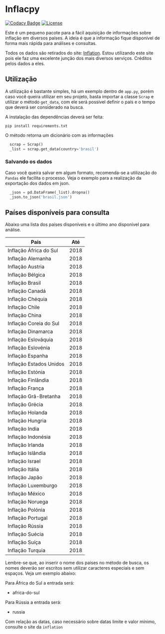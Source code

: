 # Inflacpy

[![Codacy Badge](https://api.codacy.com/project/badge/Grade/f2be9f8d8d544d46a17f7ce6910218a0)](https://www.codacy.com/app/M3nin0/inflacpy?utm_source=github.com&amp;utm_medium=referral&amp;utm_content=M3nin0/inflacpy&amp;utm_campaign=Badge_Grade)
[![License](https://img.shields.io/badge/License-BSD%202--Clause-orange.svg)](https://opensource.org/licenses/BSD-2-Clause)

Este é um pequeno pacote para a fácil aquisição de informações sobre inflação em diversos países. A ideia é que a informação fique disponível de forma mais rápida para análises e consultas.

Todos os dados são retirados do site: [Inflation](http://pt.inflation.eu/). Estou utilizando este site pois ele faz uma excelente junção dos mais diversos serviços. Créditos pelos dados a eles.

## Utilização

A utilização é bastante simples, há um exemplo dentro de <code>app.py</code>, porém caso você queira utilizar em seu projeto, basta importar a classe <code>Scrap</code> e utilizar o método <code>get_data</code>, com ele será possível definir o país e o tempo que deverá ser considerado na busca.

A instalação das dependências deverá ser feita:

```shell
pip install requirements.txt
```

O método retorna um dicionário com as informações

```python
  scrap = Scrap()
  _list = scrap.get_data(country='brasil')
```

### Salvando os dados

Caso você queira salvar em algum formato, recomenda-se a utilização do <code>Pandas</code> ele facilita o processo. Veja o exemplo para a realização da exportação dos dados em json.

```python
  _json = pd.DataFrame(_list).dropna()
  _json.to_json('brasil.json')
```

## Países disponíveis para consulta

Abaixo uma lista dos países disponíveis e o último ano disponível para análise.

|         País             | Até  |
|--------------------------|------|
| Inflação África do Sul   | 2018 |
| Inflação Alemanha        | 2018 |
| Inflação Austria         | 2018 |
| Inflação Bélgica         | 2018 |
| Inflação Brasil          | 2018 |
| Inflação Canadá          | 2018 |
| Inflação Chéquia         | 2018 |
| Inflação Chile           | 2018 |
| Inflação China           | 2018 |
| Inflação Coreia do Sul   | 2018 |
| Inflação Dinamarca       | 2018 |
| Inflação Eslováquia      | 2018 |
| Inflação Eslovénia       | 2018 |
| Inflação Espanha         | 2018 |
| Inflação Estados Unidos  | 2018 |
| Inflação Estónia         | 2018 |
| Inflação Finlândia       | 2018 |
| Inflação França          | 2018 |
| Inflação Grã-Bretanha    | 2018 |
| Inflação Grécia          | 2018 |
| Inflação Holanda         | 2018 |
| Inflação Hungria         | 2018 |
| Inflação India           | 2018 |
| Inflação Indonésia       | 2018 |
| Inflação Irlanda         | 2018 |
| Inflação Islândia        | 2018 |
| Inflação Israel          | 2018 |
| Inflação Itália          | 2018 |
| Inflação Japão           | 2018 |
| Inflação Luxemburgo      | 2018 |
| Inflação México          | 2018 |
| Inflação Noruega         | 2018 |
| Inflação Polónia         | 2018 |
| Inflação Portugal        | 2018 |
| Inflação Rússia          | 2018 |
| Inflação Suécia          | 2018 |
| Inflação Suíça           | 2018 |
| Inflação Turquia         | 2018 |

Lembre-se que, ao inserir o nome dos paises no método de busca, os nomes deverão ser escritos sem utilizar caracteres especiais e sem espaços. Veja um exemplo abaixo:

Para África do Sul a entrada será:

- africa-do-sul

Para Rússia a entrada será:

- russia

Com relação as datas, caso necessário sobre datas limite e valor mínimo, consulte o site da <code>inflation</code>
